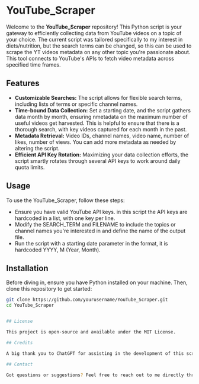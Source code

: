 # YouTube_Scraper

Welcome to the **YouTube_Scraper** repository! This Python script is your gateway to efficiently collecting data from YouTube videos on a topic of your choice. The current script was tailored specifically to my interest in diets/nutrition, but the search terms can be changed, so this can be used to scrape the YT videos metadata on any other topic you're passionate about. This tool connects to YouTube's APIs to fetch video metadata across specified time frames.

## Features

- **Customizable Searches:** The script allows for flexible search terms, including lists of terms or specific channel names.
- **Time-bound Data Collection:** Set a starting date, and the script gathers data month by month, ensuring nmetadata on the maximum number of useful videos get harvested. This is helpful to ensure that there is a thorough search, with key videos captured for each month in the past.  
- **Metadata Retrieval:** Video IDs, channel names, video name, number of likes, number of views. You can add more metadata as needed by altering the script. 
- **Efficient API Key Rotation:** Maximizing your data collection efforts, the script smartly rotates through several API keys to work around daily quota limits.

## Usage

To use the YouTube_Scraper, follow these steps:

- Ensure you have valid YouTube API keys. in this script the API keys are hardcoded in a list, with one key per line.
- Modify the SEARCH_TERM and FILENAME to include the topics or channel names you're interested in and define the name of the output file.
- Run the script with a starting date parameter in the format, it is hardcoded YYYY, M (Year, Month). 

## Installation

Before diving in, ensure you have Python installed on your machine. Then, clone this repository to get started:

```bash
git clone https://github.com/yourusername/YouTube_Scraper.git
cd YouTube_Scraper


## License

This project is open-source and available under the MIT License.

## Credits

A big thank you to ChatGPT for assisting in the development of this script. Your contributions have been invaluable.

## Contact

Got questions or suggestions? Feel free to reach out to me directly through GitHub or leave an issue in the repository.


